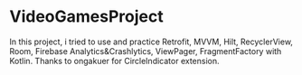 # VideoGamesProject

In this project, i tried to use and practice Retrofit, MVVM, Hilt, RecyclerView, Room, Firebase Analytics&Crashlytics, ViewPager, FragmentFactory with Kotlin.
Thanks to ongakuer for CircleIndicator extension.

